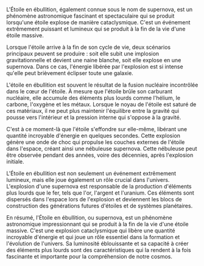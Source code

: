 L'Étoile en ébullition, également connue sous le nom de supernova, est un phénomène astronomique fascinant et spectaculaire qui se produit lorsqu'une étoile explose de manière cataclysmique. C'est un événement extrêmement puissant et lumineux qui se produit à la fin de la vie d'une étoile massive.

Lorsque l'étoile arrive à la fin de son cycle de vie, deux scénarios principaux peuvent se produire : soit elle subit une implosion gravitationnelle et devient une naine blanche, soit elle explose en une supernova. Dans ce cas, l'énergie libérée par l'explosion est si intense qu'elle peut brièvement éclipser toute une galaxie.

L'étoile en ébullition est souvent le résultat de la fusion nucléaire incontrôlée dans le cœur de l'étoile. À mesure que l'étoile brûle son carburant nucléaire, elle accumule des éléments plus lourds comme l'hélium, le carbone, l'oxygène et les métaux. Lorsque le noyau de l'étoile est saturé de ces matériaux, il ne peut plus maintenir l'équilibre entre la gravité qui pousse vers l'intérieur et la pression interne qui s'oppose à la gravité.

C'est à ce moment-là que l'étoile s'effondre sur elle-même, libérant une quantité incroyable d'énergie en quelques secondes. Cette explosion génère une onde de choc qui propulse les couches externes de l'étoile dans l'espace, créant ainsi une nébuleuse supernova. Cette nébuleuse peut être observée pendant des années, voire des décennies, après l'explosion initiale.

L'Étoile en ébullition est non seulement un événement extrêmement lumineux, mais elle joue également un rôle crucial dans l'univers. L'explosion d'une supernova est responsable de la production d'éléments plus lourds que le fer, tels que l'or, l'argent et l'uranium. Ces éléments sont dispersés dans l'espace lors de l'explosion et deviennent les blocs de construction des générations futures d'étoiles et de systèmes planétaires.

En résumé, l'Étoile en ébullition, ou supernova, est un phénomène astronomique impressionnant qui se produit à la fin de la vie d'une étoile massive. C'est une explosion cataclysmique qui libère une quantité incroyable d'énergie et qui joue un rôle essentiel dans la formation et l'évolution de l'univers. Sa luminosité éblouissante et sa capacité à créer des éléments plus lourds sont des caractéristiques qui la rendent à la fois fascinante et importante pour la compréhension de notre cosmos.